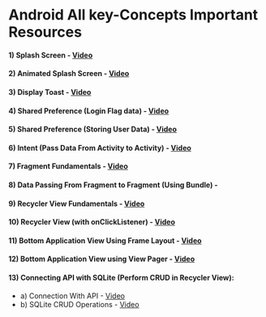 # Android All key-Concepts Important Resources

#### 1) Splash Screen - [Video](https://www.youtube.com/watch?v=Eu7lkrDjBq8)

#### 2) Animated Splash Screen - [Video](https://www.youtube.com/watch?v=eFZmMSm1G1c&t=1s)

#### 3) Display Toast - [Video](https://www.youtube.com/watch?v=ppPX65NU7ko)

#### 4) Shared Preference (Login Flag data) - [Video](https://www.youtube.com/watch?v=4TAiklw4fxM&t=1595s)

#### 5) Shared Preference (Storing User Data) - [Video](https://www.youtube.com/watch?v=wtpRp2IpCSo&t=261s)

#### 6) Intent (Pass Data From Activity to Activity) - [Video](https://www.youtube.com/watch?v=pcyoa4l4fQE)

#### 7) Fragment Fundamentals - [Video](https://www.youtube.com/watch?v=fT4MVQZWPRg)

#### 8) Data Passing From Fragment to Fragment (Using Bundle) - 

#### 9) Recycler View Fundamentals - [Video](https://www.youtube.com/watch?v=qXieRrvrP2w&list=PLTV_nsuD2lf4UCTV6xwvNPvFdmCNKyhc8&index=28)

#### 10) Recycler View (with onClickListener) - [Video](https://www.youtube.com/watch?v=Yln7-QdxjE8&list=PLTV_nsuD2lf4UCTV6xwvNPvFdmCNKyhc8&index=29)

#### 11) Bottom Application View Using Frame Layout - [Video](https://www.youtube.com/watch?v=KBtMFTjfzA0)

#### 12) Bottom Application View using View Pager - [Video](https://www.youtube.com/watch?v=CayubMatzfE)

#### 13) Connecting API with SQLite (Perform CRUD in Recycler View):
   - a) Connection With API - [Video](https://www.youtube.com/watch?v=Glz0u3zUX20&list=PLTV_nsuD2lf4UCTV6xwvNPvFdmCNKyhc8&index=30)
   - b) SQLite CRUD Operations - [Video](https://www.youtube.com/watch?v=BVAslimaGSk&t=199s)
